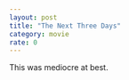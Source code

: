 ```yaml
---
layout: post
title: "The Next Three Days"
category: movie
rate: 0
---
```


This was mediocre at best.
